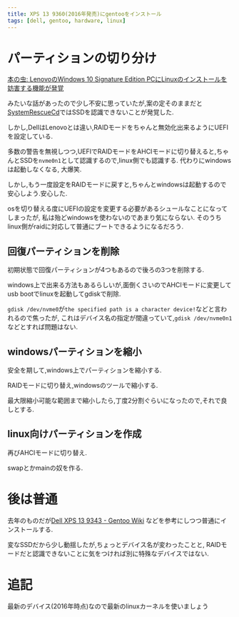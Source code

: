 ```yaml
---
title: XPS 13 9360(2016年発売)にgentooをインストール
tags: [dell, gentoo, hardware, linux]
---
```


# パーティションの切り分け

[本の虫: LenovoのWindows 10 Signature Edition PCにLinuxのインストールを妨害する機能が発覚](https://cpplover.blogspot.jp/2016/09/lenovowindows-10-signature-edition.html)

みたいな話があったので少し不安に思っていたが,案の定そのままだと[SystemRescueCd](https://www.system-rescue-cd.org/SystemRescueCd_Homepage)ではSSDを認識できないことが発覚した.

しかし,DellはLenovoとは違い,RAIDモードをちゃんと無効化出来るようにUEFIを設定している.

多数の警告を無視しつつ,UEFIでRAIDモードをAHCIモードに切り替えると,ちゃんとSSDを`nvme0n1`として認識するので,linux側でも認識する.
代わりにwindowsは起動しなくなる, 大爆笑.

しかし,もう一度設定をRAIDモードに戻すと,ちゃんとwindowsは起動するので安心しよう.安心した.

osを切り替える度にUEFIの設定を変更する必要があるシュールなことになってしまったが,
私は殆どwindowsを使わないのであまり気にならない.
そのうちlinux側がraidに対応して普通にブートできるようになるだろう.

## 回復パーティションを削除

初期状態で回復パーティションが4つもあるので後ろの3つを削除する.

windows上で出来る方法もあるらしいが,面倒くさいのでAHCIモードに変更してusb bootでlinuxを起動してgdiskで削除.

`gdisk /dev/nvme0`が`the specified path is a character device!`などと言われるので焦ったが,
これはデバイス名の指定が間違っていて,`gdisk /dev/nvme0n1`などとすれば問題はない.

## windowsパーティションを縮小

安全を期して,windows上でパーティションを縮小する.

RAIDモードに切り替え,windowsのツールで縮小する.

最大限縮小可能な範囲まで縮小したら,丁度2分割ぐらいになったので,それで良しとする.

## linux向けパーティションを作成

再びAHCIモードに切り替え.

swapとかmainの奴を作る.

# 後は普通

去年のものだが[Dell XPS 13 9343 - Gentoo Wiki](https://wiki.gentoo.org/wiki/Dell_XPS_13_9343)
などを参考にしつつ普通にインストールする.

変なSSDだから少し動揺したが,ちょっとデバイス名が変わったことと,
RAIDモードだと認識できないことに気をつければ別に特殊なデバイスではない.

# 追記

最新のデバイス(2016年時点)なので最新のlinuxカーネルを使いましょう
